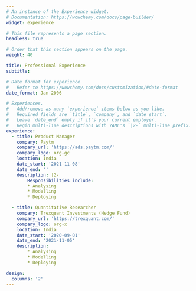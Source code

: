 ```yaml
---
# An instance of the Experience widget.
# Documentation: https://wowchemy.com/docs/page-builder/
widget: experience

# This file represents a page section.
headless: true

# Order that this section appears on the page.
weight: 40

title: Professional Experience
subtitle:

# Date format for experience
#   Refer to https://wowchemy.com/docs/customization/#date-format
date_format: Jan 2006

# Experiences.
#   Add/remove as many `experience` items below as you like.
#   Required fields are `title`, `company`, and `date_start`.
#   Leave `date_end` empty if it's your current employer.
#   Begin multi-line descriptions with YAML's `|2-` multi-line prefix.
experience:
  - title: Product Manager
    company: Paytm
    company_url: 'https://ads.paytm.com/'
    company_logo: org-gc
    location: India
    date_start: '2021-11-08'
    date_end: ''
    description: |2-
        Responsibilities include:     
        * Analysing
        * Modelling
        * Deploying

  - title: Quantitative Researcher
    company: Trexquant Investments (Hedge Fund)
    company_url: 'https://trexquant.com/'
    company_logo: org-x
    location: India
    date_start: '2020-09-01'
    date_end: '2021-11-05'
    description:        
        * Analysing
        * Modelling
        * Deploying

design:
  columns: '2'
---
```


